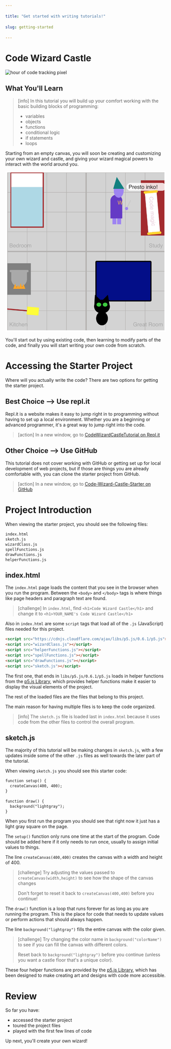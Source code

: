 ```yaml
---

title: "Get started with writing tutorials!"

slug: getting-started

---
```


# Code Wizard Castle

![hour of code tracking pixel](https://code.org/api/hour/begin_makeschool_wizard.png "Hour of Code Tracking Pixel")

## What You'll Learn

> [info]
>In this tutorial you will build up your comfort working with the basic building blocks of programming:
>
> - variables
> - objects
> - functions
> - conditional logic
> - if statements
> - loops

Starting from an empty canvas, you will soon be creating and customizing your own wizard and castle, and giving your wizard magical powers to interact with the world around you.

![screenshot of the final code wizard castle](assets/final_castle.png "Final Code Wizard Castle")

You'll start out by using existing code, then learning to modify parts of the code, and finally you will start writing your own code from scratch.

# Accessing the Starter Project

Where will you actually write the code? There are two options for getting the starter project.

## Best Choice --> Use repl.it

Repl.it is a website makes it easy to jump right in to programming without having to set up a local environment. Whether you are a beginning or advanced programmer, it's a great way to jump right into the code.

> [action]
> In a new window, go to [CodeWizardCastleTutorial on Repl.it](https://repl.it/@MakeSchoolRAMP/CodeWizardCastleTutorial)

<!-- ### Repl.it Interface Overview -->

<!-- TODO: Screenshot and overview of navigating repl.it project -->

## Other Choice --> Use GitHub

This tutorial does not cover working with GitHub or getting set up for local development of web projects, but if those are things you are already comfortable with, you can clone the starter project from GitHub.

> [action]
> In a new window, go to [Code-Wizard-Castle-Starter on GitHub](https://github.com/MakeSchool-Tutorials/Code-Wizard-Castle-Starter)

# Project Introduction

When viewing the starter project, you should see the following files:

```
index.html
sketch.js
wizardClass.js
spellFunctions.js
drawFunctions.js
helperFunctions.js
```

## index.html
The `index.html` page loads the content that you see in the browser when you run the program. Between the `<body>` and `</body>` tags is where things like page headers and paragraph text are found.

> [challenge]
> In `index.html`, find `<h1>Code Wizard Castle</h1>` and change it to `<h1>YOUR_NAME's Code Wizard Castle</h1>`

Also in `index.html` are some `script` tags that load all of the `.js` (JavaScript) files needed for this project.

```HTML
<script src="https://cdnjs.cloudflare.com/ajax/libs/p5.js/0.6.1/p5.js"></script>
<script src="wizardClass.js"></script>
<script src="helperFunctions.js"></script>
<script src="spellFunctions.js"></script>
<script src="drawFunctions.js"></script>
<script src="sketch.js"></script>
```

The first one, that ends in `libs/p5.js/0.6.1/p5.js` loads in helper functions from the [p5.js Library](p5js.org), which provides helper functions make it easier to display the visual elements of the project.

The rest of the loaded files are the files that belong to this project.

The main reason for having multiple files is to keep the code organized.

> [info]
> The `sketch.js` file is loaded last in `index.html` because it uses code from the other files to control the overall program.

## sketch.js

The majority of this tutorial will be making changes in `sketch.js`, with a few updates inside some of the other `.js` files as well towards the later part of the tutorial.

When viewing `sketch.js` you should see this starter code:

```
function setup() {
  createCanvas(400, 400);
}

function draw() {
  background("lightgray");
}
```

When you first run the program you should see that right now it just has a light gray square on the page.

<!-- TODO: image of starter page -->

The `setup()` function only runs one time at the start of the program. Code should be added here if it only needs to run once, usually to assign initial values to things.

The line `createCanvas(400,400)` creates the canvas with a width and height of 400.

> [challenge]
> Try adjusting the values passed to `createCanvas(width,height)` to see how the shape of the canvas changes
>
> Don't forget to reset it back to `createCanvas(400,400)` before you continue!


The `draw()` function is a loop that runs forever for as long as you are running the program. This is the place for code that needs to update values or perform actions that should always happen.

The line `background("lightgray")` fills the entire canvas with the color given.

> [challenge]
> Try changing the color name in `background("colorName")` to see if you can fill the canvas with different colors.
>
> Reset back to `background("lightgray")` before you continue (unless you want a castle floor that's a unique color).

These four helper functions are provided by the [p5.js Library](p5js.org), which has been designed to make creating art and designs with code more accessible.

# Review

So far you have:

- accessed the starter project
- toured the project files
- played with the first few lines of code

Up next, you'll create your own wizard!
